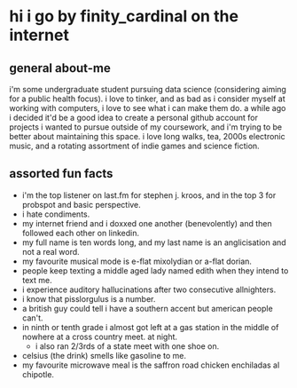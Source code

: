 # hi i go by finity_cardinal on the internet
## general about-me
i'm some undergraduate student pursuing data science (considering aiming for a public health focus). i love to tinker, and as bad as i consider myself at working with computers, i love to see what i can make them do. 
a while ago i decided it'd be a good idea to create a personal github account for projects i wanted to pursue outside of my coursework, and i'm trying to be better about maintaining this space. 
i love long walks, tea, 2000s electronic music, and a rotating assortment of indie games and science fiction. 
## assorted fun facts
- i'm the top listener on last.fm for stephen j. kroos, and in the top 3 for probspot and basic perspective.
- i hate condiments. 
- my internet friend and i doxxed one another (benevolently) and then followed each other on linkedin.
- my full name is ten words long, and my last name is an anglicisation and not a real word.
- my favourite musical mode is e-flat mixolydian or a-flat dorian. 
- people keep texting a middle aged lady named edith when they intend to text me. 
-  i experience auditory hallucinations after two consecutive allnighters.
-  i know that pisslorgulus is a number.
- a british guy could tell i have a southern accent but american people can't. 
- in ninth or tenth grade i almost got left at a gas station in the middle of nowhere at a cross country meet. at night. 
    - i also ran 2/3rds of a state meet with one shoe on. 
- celsius (the drink) smells like gasoline to me. 
- my favourite microwave meal is the saffron road chicken enchiladas al chipotle. 
